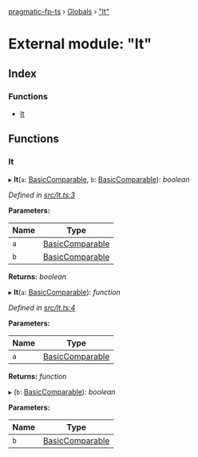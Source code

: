 [pragmatic-fp-ts](../README.md) › [Globals](../globals.md) › ["lt"](_lt_.md)

# External module: "lt"

## Index

### Functions

* [lt](_lt_.md#lt)

## Functions

###  lt

▸ **lt**(`a`: [BasicComparable](_types_.md#basiccomparable), `b`: [BasicComparable](_types_.md#basiccomparable)): *boolean*

*Defined in [src/lt.ts:3](https://github.com/hermann-p/pragmatic-fp-ts/blob/44257be/src/lt.ts#L3)*

**Parameters:**

Name | Type |
------ | ------ |
`a` | [BasicComparable](_types_.md#basiccomparable) |
`b` | [BasicComparable](_types_.md#basiccomparable) |

**Returns:** *boolean*

▸ **lt**(`a`: [BasicComparable](_types_.md#basiccomparable)): *function*

*Defined in [src/lt.ts:4](https://github.com/hermann-p/pragmatic-fp-ts/blob/44257be/src/lt.ts#L4)*

**Parameters:**

Name | Type |
------ | ------ |
`a` | [BasicComparable](_types_.md#basiccomparable) |

**Returns:** *function*

▸ (`b`: [BasicComparable](_types_.md#basiccomparable)): *boolean*

**Parameters:**

Name | Type |
------ | ------ |
`b` | [BasicComparable](_types_.md#basiccomparable) |
